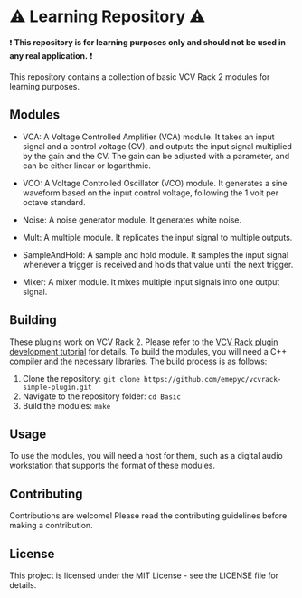 # :warning: Learning Repository :warning:

:exclamation: **This repository is for learning purposes only and should not be used in any real application.** :exclamation:

This repository contains a collection of basic VCV Rack 2 modules for learning purposes.

## Modules

- VCA: A Voltage Controlled Amplifier (VCA) module. It takes an input signal and a control voltage (CV), and outputs the input signal multiplied by the gain and the CV. The gain can be adjusted with a parameter, and can be either linear or logarithmic.

- VCO: A Voltage Controlled Oscillator (VCO) module. It generates a sine waveform based on the input control voltage, following the 1 volt per octave standard.

- Noise: A noise generator module. It generates white noise.

- Mult: A multiple module. It replicates the input signal to multiple outputs.

- SampleAndHold: A sample and hold module. It samples the input signal whenever a trigger is received and holds that value until the next trigger.

- Mixer: A mixer module. It mixes multiple input signals into one output signal.

## Building

These plugins work on VCV Rack 2. Please refer to the [VCV Rack plugin development tutorial](https://vcvrack.com/manual/PluginDevelopmentTutorial) for details.
To build the modules, you will need a C++ compiler and the necessary libraries. The build process is as follows:

1. Clone the repository: `git clone https://github.com/emepyc/vcvrack-simple-plugin.git`
2. Navigate to the repository folder: `cd Basic`
3. Build the modules: `make`

## Usage

To use the modules, you will need a host for them, such as a digital audio workstation that supports the format of these modules.

## Contributing

Contributions are welcome! Please read the contributing guidelines before making a contribution.

## License

This project is licensed under the MIT License - see the LICENSE file for details.